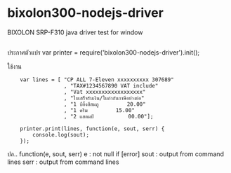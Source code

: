 # bixolon300-nodejs-driver
BIXOLON SRP-F310 java driver test for window

##

ประกาศตัวแปร
var printer = require('bixolon300-nodejs-driver').init();

ใช้งาน

		var lines = [ "CP ALL 7-Eleven xxxxxxxxxx 307689" 
		              , "TAX#1234567890 VAT include"
		              , "Vat xxxxxxxxxxxxxxxxxx"
		              , "ใบเสร็จรับเงิน/ใบกำกับภาษีอย่างย่อ"
		              , "1 บีอิ้งสีสมภู			20.00"
		              , "1 ครีม			15.00"
		              , "2 แสตมป์			00.00"];
		
		printer.print(lines, function(e, sout, serr) {
			console.log(sout);
		});

ปล..
function(e, sout, serr)
e : not null if [error]
sout : output from command lines
serr : output from command lines
